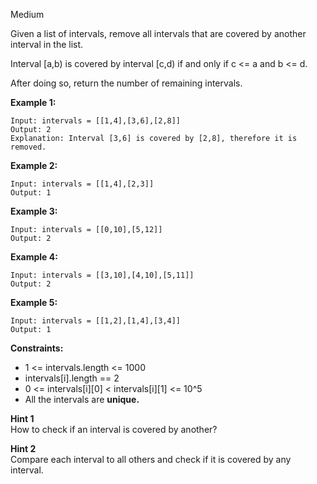 Medium

Given a list of intervals, remove all intervals that are covered by another interval in the list.

Interval [a,b) is covered by interval [c,d) if and only if c <= a and b <= d.

After doing so, return the number of remaining intervals.

 

**Example 1:**
```
Input: intervals = [[1,4],[3,6],[2,8]]
Output: 2
Explanation: Interval [3,6] is covered by [2,8], therefore it is removed.
```
**Example 2:**
```
Input: intervals = [[1,4],[2,3]]
Output: 1
```
**Example 3:**
```
Input: intervals = [[0,10],[5,12]]
Output: 2
```
**Example 4:**
```
Input: intervals = [[3,10],[4,10],[5,11]]
Output: 2
```
**Example 5:**
```
Input: intervals = [[1,2],[1,4],[3,4]]
Output: 1
``` 

**Constraints:**

- 1 <= intervals.length <= 1000
- intervals[i].length == 2
- 0 <= intervals[i][0] < intervals[i][1] <= 10^5
- All the intervals are **unique.**

**Hint 1**  
How to check if an interval is covered by another?

**Hint 2**  
Compare each interval to all others and check if it is covered by any interval.
